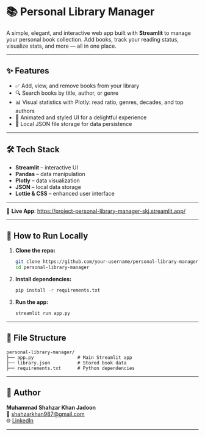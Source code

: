 # 📚 Personal Library Manager

A simple, elegant, and interactive web app built with **Streamlit** to manage your personal book collection. Add books, track your reading status, visualize stats, and more — all in one place.

---

## ✨ Features

- ✅ Add, view, and remove books from your library  
- 🔍 Search books by title, author, or genre  
- 📊 Visual statistics with Plotly: read ratio, genres, decades, and top authors  
- 🎨 Animated and styled UI for a delightful experience  
- 💾 Local JSON file storage for data persistence

---

## 🛠️ Tech Stack

- **Streamlit** – interactive UI  
- **Pandas** – data manipulation  
- **Plotly** – data visualization  
- **JSON** – local data storage  
- **Lottie & CSS** – enhanced user interface
---
🔗 **Live App**: https://project-personal-library-manager-skj.streamlit.app/


---

## 🚀 How to Run Locally

1. **Clone the repo:**
   ```bash
   git clone https://github.com/your-username/personal-library-manager.git
   cd personal-library-manager
   ```

2. **Install dependencies:**
   ```bash
   pip install -r requirements.txt
   ```

3. **Run the app:**
   ```bash
   streamlit run app.py
   ```

---

## 📂 File Structure

```
personal-library-manager/
├── app.py                # Main Streamlit app
├── library.json          # Stored book data
├── requirements.txt      # Python dependencies
```

---

## 👤 Author

**Muhammad Shahzar Khan Jadoon**  
📧 shahzarkhan987@gmail.com  
🌐 [LinkedIn](https://www.linkedin.com/in/shahzarkhan)

---
